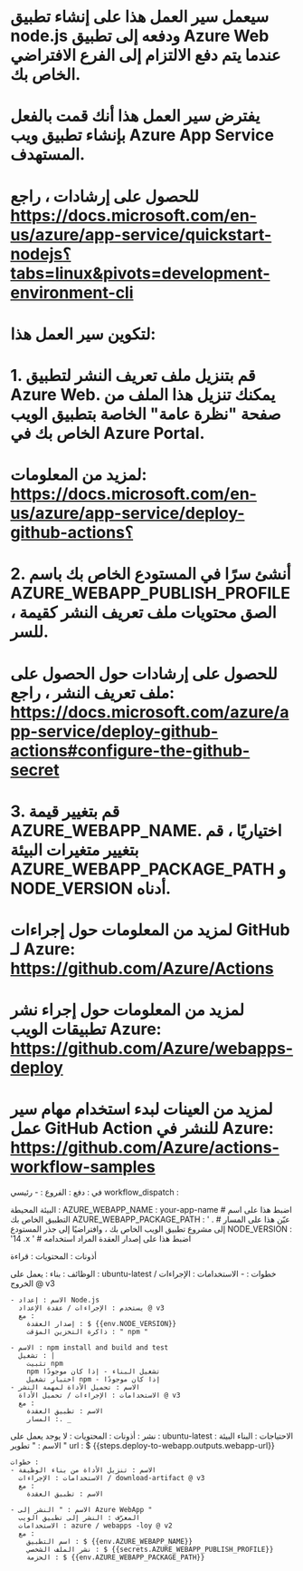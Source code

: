 
# سيعمل سير العمل هذا على إنشاء تطبيق node.js ودفعه إلى تطبيق Azure Web عندما يتم دفع الالتزام إلى الفرع الافتراضي الخاص بك.
#
# يفترض سير العمل هذا أنك قمت بالفعل بإنشاء تطبيق ويب Azure App Service المستهدف.
# للحصول على إرشادات ، راجع https://docs.microsoft.com/en-us/azure/app-service/quickstart-nodejs؟tabs=linux&pivots=development-environment-cli
#
# لتكوين سير العمل هذا:
#
# 1. قم بتنزيل ملف تعريف النشر لتطبيق Azure Web. يمكنك تنزيل هذا الملف من صفحة "نظرة عامة" الخاصة بتطبيق الويب الخاص بك في Azure Portal.
#     لمزيد من المعلومات: https://docs.microsoft.com/en-us/azure/app-service/deploy-github-actions؟
#
# 2. أنشئ سرًا في المستودع الخاص بك باسم AZURE_WEBAPP_PUBLISH_PROFILE ، الصق محتويات ملف تعريف النشر كقيمة للسر.
#     للحصول على إرشادات حول الحصول على ملف تعريف النشر ، راجع: https://docs.microsoft.com/azure/app-service/deploy-github-actions#configure-the-github-secret
#
# 3. قم بتغيير قيمة AZURE_WEBAPP_NAME. اختياريًا ، قم بتغيير متغيرات البيئة AZURE_WEBAPP_PACKAGE_PATH و NODE_VERSION أدناه.
#
# لمزيد من المعلومات حول إجراءات GitHub لـ Azure: https://github.com/Azure/Actions
# لمزيد من المعلومات حول إجراء نشر تطبيقات الويب Azure: https://github.com/Azure/webapps-deploy
# لمزيد من العينات لبدء استخدام مهام سير عمل GitHub Action للنشر في Azure: https://github.com/Azure/actions-workflow-samples

في :
  دفع :
    الفروع :
      - رئيسي
  workflow_dispatch :

البيئة المحيطة :
  AZURE_WEBAPP_NAME : your-app-name     # اضبط هذا على اسم التطبيق الخاص بك
  AZURE_WEBAPP_PACKAGE_PATH : ' .       # عيّن هذا على المسار إلى مشروع تطبيق الويب الخاص بك ، وافتراضيًا إلى جذر المستودع
  NODE_VERSION : '14 .x '                 # اضبط هذا على إصدار العقدة المراد استخدامه

أذونات :
  المحتويات : قراءة

الوظائف :
  بناء :
    يعمل على : ubuntu-latest
    خطوات :
    - الاستخدامات : الإجراءات / الخروج @ v3

    - الاسم : إعداد Node.js
      يستخدم : الإجراءات / عقدة الإعداد @ v3
      مع :
        إصدار العقدة : $ {{env.NODE_VERSION}}
        ذاكرة التخزين المؤقت : " npm "

    - الاسم : npm install and build and test
      تشغيل : |
        تثبيت npm
        npm تشغيل البناء - إذا كان موجودًا
        اختبار تشغيل npm - إذا كان موجودًا
    - الاسم : تحميل الأداة لمهمة النشر
      الاستخدامات : الإجراءات / تحميل الأداة @ v3
      مع :
        الاسم : تطبيق العقدة
        المسار :. _

  نشر :
    أذونات :
      المحتويات : لا يوجد
    يعمل على : ubuntu-latest
    الاحتياجات : البناء
    البيئة :
      الاسم : " تطوير "
      url : $ {{steps.deploy-to-webapp.outputs.webapp-url}}

    خطوات :
    - الاسم : تنزيل الأداة من بناء الوظيفة
      الاستخدامات : الإجراءات / download-artifact @ v3
      مع :
        الاسم : تطبيق العقدة

    - الاسم : " النشر إلى Azure WebApp "
      المعرّف : النشر إلى تطبيق الويب
      الاستخدامات : azure / webapps -loy @ v2
      مع :
        اسم التطبيق : $ {{env.AZURE_WEBAPP_NAME}}
        نشر الملف الشخصي : $ {{secrets.AZURE_WEBAPP_PUBLISH_PROFILE}}
        الحزمة : $ {{env.AZURE_WEBAPP_PACKAGE_PATH}}
